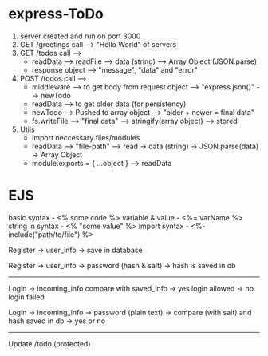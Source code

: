 # express-ToDo

1. server created and run on port 3000
2. GET /greetings call --> "Hello World" of servers
3. GET /todos call -->
   - readData --> readFile --> data (string) --> Array Object (JSON.parse)
   - response object --> "message", "data" and "error"
4. POST /todos call -->
   - middleware --> to get body from request object --> "express.json()" --> newTodo
   - readData --> to get older data (for persistency)
   - newTodo --> Pushed to array object --> "older + newer = final data"
   - fs.writeFile --> "final data" --> stringify(array object) --> stored
5. Utils
   - import neccessary files/modules
   - readData --> "file-path" --> read -> data (string) -> JSON.parse(data) -> Array Object
   - module.exports = { ...object } --> readData

# EJS

basic syntax - <% some code %>
variable & value - <%= varName %>
string in syntax - <% "some value" %>
import syntax - <%- include("path/to/file") %>

Register -> user_info -> save in database

Register -> user_info -> password (hash & salt) -> hash is saved in db

---

Login -> incoming_info compare with saved_info -> yes login allowed
-> no login failed

Login -> incoming_info -> password (plain text) -> compare (with salt) and hash saved in db -> yes or no

---

Update /todo (protected)
